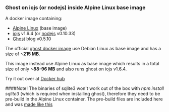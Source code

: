 ### Ghost on iojs (or nodejs) inside Alpine Linux base image 

A docker image containing:

* [Alpine Linux](http://alpinelinux.org/) (base image)
* [iojs](https://iojs.org/) v1.6.4 (or [nodejs](https://nodejs.org/) v0.10.33)
* [Ghost](https://ghost.org/download/) blog v0.5.10

The official [ghost docker image](https://registry.hub.docker.com/u/library/ghost/) use Debian Linux as base image and has a size of **~215 MB**.

This image instead use Alpine Linux as base image which results in a total size of only **~88-96 MB** and also runs ghost on iojs v1.6.4.

Try it out over at [Docker hub](https://registry.hub.docker.com/u/fractalf/ghost/)

####Note!
The binaries of sqlite3 won't work out of the box with *npm install sqlite3* (which is required when installing ghost),  therefore they need to be pre-build in the Alpine Linux container. The pre-build files are included here and was [made like this](https://github.com/fractalf/docker/tree/master/sqlite3)
